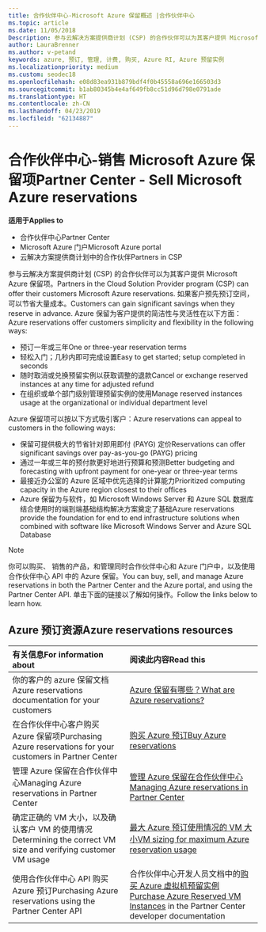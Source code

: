 ```yaml
---
title: 合作伙伴中心-Microsoft Azure 保留概述 |合作伙伴中心
ms.topic: article
ms.date: 11/05/2018
Description: 参与云解决方案提供商计划 (CSP) 的合作伙伴可以为其客户提供 Microsoft Azure 保留项。
author: LauraBrenner
ms.author: v-petand
keywords: azure, 预订, 管理, 计费, 购买, Azure RI, Azure 预留实例
ms.localizationpriority: medium
ms.custom: seodec18
ms.openlocfilehash: e08d83ea931b879bdf4f0b45558a696e166503d3
ms.sourcegitcommit: b1ab80345b4e4af649fb8cc51d96d798e0791ade
ms.translationtype: HT
ms.contentlocale: zh-CN
ms.lasthandoff: 04/23/2019
ms.locfileid: "62134887"
---
```

# <a name="partner-center---sell-microsoft-azure-reservations"></a><span data-ttu-id="6dc69-104">合作伙伴中心-销售 Microsoft Azure 保留项</span><span class="sxs-lookup"><span data-stu-id="6dc69-104">Partner Center - Sell Microsoft Azure reservations</span></span>

<!--Maggie, 12/7/18 - Added "Partner Center" to metadata title and H1 title as per Catherine Watson in bug #19868631-->

<span data-ttu-id="6dc69-105">**适用于**</span><span class="sxs-lookup"><span data-stu-id="6dc69-105">**Applies to**</span></span>

- <span data-ttu-id="6dc69-106">合作伙伴中心</span><span class="sxs-lookup"><span data-stu-id="6dc69-106">Partner Center</span></span>
- <span data-ttu-id="6dc69-107">Microsoft Azure 门户</span><span class="sxs-lookup"><span data-stu-id="6dc69-107">Microsoft Azure portal</span></span>
- <span data-ttu-id="6dc69-108">云解决方案提供商计划中的合作伙伴</span><span class="sxs-lookup"><span data-stu-id="6dc69-108">Partners in CSP</span></span>

<span data-ttu-id="6dc69-109">参与云解决方案提供商计划 (CSP) 的合作伙伴可以为其客户提供 Microsoft Azure 保留项。</span><span class="sxs-lookup"><span data-stu-id="6dc69-109">Partners in the Cloud Solution Provider program (CSP) can offer their customers Microsoft Azure reservations.</span></span> <span data-ttu-id="6dc69-110">如果客户预先预订空间，可以节省大量成本。</span><span class="sxs-lookup"><span data-stu-id="6dc69-110">Customers can gain significant savings when they reserve in advance.</span></span> <span data-ttu-id="6dc69-111">Azure 保留为客户提供的简洁性与灵活性在以下方面：</span><span class="sxs-lookup"><span data-stu-id="6dc69-111">Azure reservations offer customers simplicity and flexibility in the following ways:</span></span>

- <span data-ttu-id="6dc69-112">预订一年或三年</span><span class="sxs-lookup"><span data-stu-id="6dc69-112">One or three-year reservation terms</span></span>
- <span data-ttu-id="6dc69-113">轻松入门；几秒内即可完成设置</span><span class="sxs-lookup"><span data-stu-id="6dc69-113">Easy to get started; setup completed in seconds</span></span>
- <span data-ttu-id="6dc69-114">随时取消或兑换预留实例以获取调整的退款</span><span class="sxs-lookup"><span data-stu-id="6dc69-114">Cancel or exchange reserved instances at any time for adjusted refund</span></span>
- <span data-ttu-id="6dc69-115">在组织或单个部门级别管理预留实例的使用</span><span class="sxs-lookup"><span data-stu-id="6dc69-115">Manage reserved instances usage at the organizational or individual department level</span></span> 

<span data-ttu-id="6dc69-116">Azure 保留项可以按以下方式吸引客户：</span><span class="sxs-lookup"><span data-stu-id="6dc69-116">Azure reservations can appeal to customers in the following ways:</span></span>

- <span data-ttu-id="6dc69-117">保留可提供极大的节省针对即用即付 (PAYG) 定价</span><span class="sxs-lookup"><span data-stu-id="6dc69-117">Reservations can offer significant savings over pay-as-you-go (PAYG) pricing</span></span>
- <span data-ttu-id="6dc69-118">通过一年或三年的预付款更好地进行预算和预测</span><span class="sxs-lookup"><span data-stu-id="6dc69-118">Better budgeting and forecasting with upfront payment for one-year or three-year terms</span></span>
- <span data-ttu-id="6dc69-119">最接近办公室的 Azure 区域中优先选择的计算能力</span><span class="sxs-lookup"><span data-stu-id="6dc69-119">Prioritized computing capacity in the Azure region closest to their offices</span></span>
- <span data-ttu-id="6dc69-120">Azure 保留为与软件，如 Microsoft Windows Server 和 Azure SQL 数据库结合使用时的端到端基础结构解决方案奠定了基础</span><span class="sxs-lookup"><span data-stu-id="6dc69-120">Azure reservations provide the foundation for end to end infrastructure solutions when combined with software like Microsoft Windows Server and Azure SQL Database</span></span>

>[!NOTE]
> <span data-ttu-id="6dc69-121">你可以购买、 销售的产品，和管理同时合作伙伴中心和 Azure 门户中，以及使用合作伙伴中心 API 中的 Azure 保留。</span><span class="sxs-lookup"><span data-stu-id="6dc69-121">You can buy, sell, and manage Azure reservations in both the Partner Center and the Azure portal, and using the Partner Center API.</span></span> <span data-ttu-id="6dc69-122">单击下面的链接以了解如何操作。</span><span class="sxs-lookup"><span data-stu-id="6dc69-122">Follow the links below to learn how.</span></span>

## <a name="azure-reservations-resources"></a><span data-ttu-id="6dc69-123">Azure 预订资源</span><span class="sxs-lookup"><span data-stu-id="6dc69-123">Azure reservations resources</span></span>

|<span data-ttu-id="6dc69-124">**有关信息**</span><span class="sxs-lookup"><span data-stu-id="6dc69-124">**For information about**</span></span>   |<span data-ttu-id="6dc69-125">**阅读此内容**</span><span class="sxs-lookup"><span data-stu-id="6dc69-125">**Read this**</span></span>    |
|:-----------------------------|:-----------------|
| <span data-ttu-id="6dc69-126">你的客户的 azure 保留文档</span><span class="sxs-lookup"><span data-stu-id="6dc69-126">Azure reservations documentation for your customers</span></span> | [<span data-ttu-id="6dc69-127">Azure 保留有哪些？</span><span class="sxs-lookup"><span data-stu-id="6dc69-127">What are Azure reservations?</span></span>](https://docs.microsoft.com/azure/billing/billing-save-compute-costs-reservations)
|<span data-ttu-id="6dc69-128">在合作伙伴中心客户购买 Azure 保留项</span><span class="sxs-lookup"><span data-stu-id="6dc69-128">Purchasing Azure reservations for your customers in Partner Center</span></span>   |[<span data-ttu-id="6dc69-129">购买 Azure 预订</span><span class="sxs-lookup"><span data-stu-id="6dc69-129">Buy Azure reservations</span></span>](azure-reservations-buying.md)
|<span data-ttu-id="6dc69-130">管理 Azure 保留在合作伙伴中心</span><span class="sxs-lookup"><span data-stu-id="6dc69-130">Managing Azure reservations in Partner Center</span></span> | [<span data-ttu-id="6dc69-131">管理 Azure 保留在合作伙伴中心</span><span class="sxs-lookup"><span data-stu-id="6dc69-131">Managing Azure reservations in Partner Center</span></span>](azure-reservations-manage.md)
|<span data-ttu-id="6dc69-132">确定正确的 VM 大小，以及确认客户 VM 的使用情况</span><span class="sxs-lookup"><span data-stu-id="6dc69-132">Determining the correct VM size and verifying customer VM usage</span></span>   |[<span data-ttu-id="6dc69-133">最大 Azure 预订使用情况的 VM 大小</span><span class="sxs-lookup"><span data-stu-id="6dc69-133">VM sizing for maximum Azure reservation usage</span></span>](azure-usage.md)   |
|<span data-ttu-id="6dc69-134">使用合作伙伴中心 API 购买 Azure 预订</span><span class="sxs-lookup"><span data-stu-id="6dc69-134">Purchasing Azure reservations using the Partner Center API</span></span> | <span data-ttu-id="6dc69-135">合作伙伴中心开发人员文档中的[购买 Azure 虚拟机预留实例](https://docs.microsoft.com/partner-center/develop/purchase-azure-reservations)</span><span class="sxs-lookup"><span data-stu-id="6dc69-135">[Purchase Azure Reserved VM Instances](https://docs.microsoft.com/partner-center/develop/purchase-azure-reservations) in the Partner Center developer documentation</span></span>